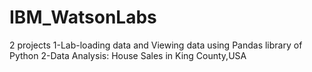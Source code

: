 # IBM_WatsonLabs
2 projects
1-Lab-loading data and Viewing data using Pandas library of Python
2-Data Analysis: House Sales in King County,USA 


